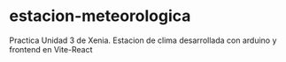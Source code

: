 # estacion-meteorologica
 Practica Unidad 3 de Xenia. Estacion de clima desarrollada con arduino y frontend en Vite-React
